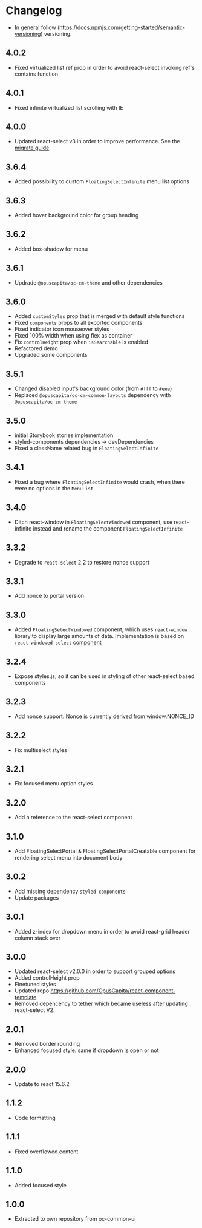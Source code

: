 # Changelog
* In general follow (https://docs.npmjs.com/getting-started/semantic-versioning) versioning.

## <next>

## 4.0.2
* Fixed virtualized list ref prop in order to avoid react-select invoking ref's contains function

## 4.0.1
* Fixed infinite virtualized list scrolling with IE

## 4.0.0
* Updated react-select v3 in order to improve performance. See the [migrate guide](MIGRATEGUIDE.md).

## 3.6.4
* Added possibility to custom `FloatingSelectInfinite` menu list options

## 3.6.3
* Added hover background color for group heading

## 3.6.2
* Added box-shadow for menu

## 3.6.1
* Updrade `@opuscapita/oc-cm-theme` and other dependencies

## 3.6.0
* Added `customStyles` prop that is merged with default style functions
* Fixed `components` props to all exported components
* Fixed indicator icon mouseover styles
* Fixed 100% width when using flex as container
* Fix `controlHeight` prop when `isSearchable` is enabled
* Refactored demo
* Upgraded some components

## 3.5.1
* Changed disabled input's background color (from `#fff` to `#eee`)
* Replaced `@opuscapita/oc-cm-common-layouts` dependency with `@opuscapita/oc-cm-theme`

## 3.5.0
* initial Storybook stories implementation
* styled-components dependencies -> devDependencies
* Fixed a className related bug in `FloatingSelectInfinite`

## 3.4.1
* Fixed a bug where `FloatingSelectInfinite` would crash, when there were no options in the `MenuList`.

## 3.4.0
* Ditch react-window in `FloatingSelectWindowed` component, use react-infinite instead and rename the component `FloatingSelectInfinite`

## 3.3.2
* Degrade to `react-select` 2.2 to restore nonce support

## 3.3.1
* Add nonce to portal version

## 3.3.0
* Added `FloatingSelectWindowed` component, which uses `react-window` library to display large amounts of data. Implementation is based on `react-windowed-select` [component](https://github.com/bvaughn/react-window)

## 3.2.4
* Expose styles.js, so it can be used in styling of other react-select based components

## 3.2.3
* Add nonce support. Nonce is currently derived from window.NONCE_ID

## 3.2.2
* Fix multiselect styles

## 3.2.1
* Fix focused menu option styles

## 3.2.0
* Add a reference to the react-select component

## 3.1.0
* Add FloatingSelectPortal & FloatingSelectPortalCreatable component for rendering select menu into document body

## 3.0.2
* Add missing dependency `styled-components`
* Update packages

## 3.0.1
* Added z-index for dropdown menu in order to avoid react-grid header column stack over

## 3.0.0
* Updated react-select v2.0.0 in order to support grouped options
* Added controlHeight prop
* Finetuned styles
* Updated repo https://github.com/OpusCapita/react-component-template
* Removed depencency to tether which became useless after updating react-select V2.

## 2.0.1
* Removed border rounding
* Enhanced focused style: same if dropdown is open or not

## 2.0.0
* Update to react 15.6.2

## 1.1.2
* Code formatting

## 1.1.1
* Fixed overflowed content

## 1.1.0
* Added focused style

## 1.0.0
* Extracted to own repository from oc-common-ui

